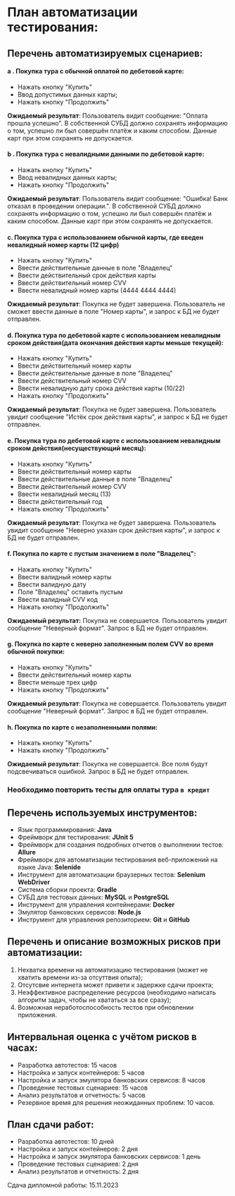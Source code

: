 # План автоматизации тестирования:

## Перечень автоматизируемых сценариев:

#### a . Покупка тура с обычной оплатой по дебетовой карте:
- Нажать кнопку "Купить"
- Ввод допустимых данных карты;
- Нажать кнопку "Продолжить"

**Ожидаемый результат**: Пользователь видит сообщение: "Оплата прошла успешно". В собственной СУБД должно сохранять информацию о том, успешно ли был совершён платёж и каким способом. Данные карт при этом сохранять не допускается.

#### b . Покупка тура с невалидными данными по дебетовой карте:
- Нажать кнопку "Купить"
- Ввод невалидных данных карты;
- Нажать кнопку "Продолжить"

**Ожидаемый результат**: Пользователь видит сообщение: "Ошибка! Банк отказал в проведении операции.". В собственной СУБД должно сохранять информацию о том, успешно ли был совершён платёж и каким способом. Данные карт при этом сохранять не допускается.


#### с. Покупка тура  с использованием обычной карты, где введен невалидный номер карты (12 цифр)
- Нажать кнопку "Купить"
- Ввести действительные данные в поле "Владелец"
- Ввести действительный срок действия карты
- Ввести действительный номер CVV
- Ввести невалидный номер карты (4444 4444 4444)

**Ожидаемый результат**: Покупка не будет завершена. Пользователь не сможет ввести данные в поле "Номер карты", и запрос к БД не будет отправлен.

#### d. Покупка тура по дебетовой карте  с использованием невалидным сроком действия(дата окончания действия карты меньше текущей):
- Нажать кнопку "Купить"
- Ввести действительный номер карты
- Ввести действительные данные в поле "Владелец"
- Ввести действительный номер CVV
- Ввести невалидную дату срока действия карты (10/22)
- Нажать кнопку "Продолжить"

**Ожидаемый результат**: Покупка не будет завершена. Пользователь увидит сообщение "Истёк срок действия карты", и запрос к БД не будет отправлен.

#### e. Покупка тура по дебетовой карте  с использованием невалидным сроком действия(несуществующий месяц):
- Нажать кнопку "Купить"
- Ввести действительный номер карты
- Ввести действительные данные в поле "Владелец"
- Ввести действительный номер CVV
- Ввести невалидный месяц (13)
- Ввести действительный год
- Нажать кнопку "Продолжить"

**Ожидаемый результат**: Покупка не будет завершена. Пользователь увидит сообщение "Неверно указан срок действия карты", и запрос к БД не будет отправлен.

#### f. Покупка по карте с пустым значением в поле "Владелец":
- Нажать кнопку "Купить"
- Ввести валидный номер карты
- Ввести валидную дату
- Поле "Владелец" оставить пустым
- Ввести валидный СVV код
- Нажать кнопку "Продолжить"

**Ожидаемый результат:** Покупка не совершается. Пользователь увидит сообщение "Неверный формат". Запрос в БД не будет отправлен.

#### g. Покупка по карте с неверно заполненным полем CVV во время обычной покупки:
- Нажать кнопку "Купить"
- Ввести действительный номер карты
- Ввести меньше трех цифр
- Нажать кнопку "Продолжить"

**Ожидаемый результат**: Покупка не совершается. Пользователь увидит сообщение "Неверный формат". Запрос в БД не будет отправлен.

#### h. Покупка по карте с незаполненными полями:
- Нажать кнопку "Купить"
- Нажать кнопку "Продолжить"

**Ожидаемый результат**: Покупка не совершается. Все поля будут подсвечиваться ошибкой. Запрос в БД не будет отправлен.


### **Необходимо повторить тесты для оплаты тура** `в кредит`



## Перечень используемых инструментов:

- Язык программирования: **Java**
- Фреймворк для тестирования: **JUnit 5**
- Фреймворк для создания подробных отчетов о выполнении тестов: **Allure**
- Фреймворк для автоматизации тестирования веб-приложений на языке Java: **Selenide**
- Инструмент для автоматизации браузерных тестов: **Selenium WebDriver**
- Система сборки проекта: **Gradle**
- СУБД для тестовых данных: **MySQL** и **PostgreSQL**
- Инструмент для управления контейнерами: **Docker**
- Эмулятор банковских сервисов: **Node.js**
- Инструмент для управления репозиторием: **Git** и **GitHub**


## Перечень и описание возможных рисков при автоматизации:

1. Нехватка времени на автоматизацию тестирования (может не хватить времени из-за отсуттвия опыта);
2. Отсутсвие интернета может привети к задержке сдачи проекта;
3. Неэффективное распределение ресурсов (необходимо написать алгоритм задач, чтобы не хвататься за все сразу);
4. Возможная неработоспособность тестов при обновлении приложения.


## Интервальная оценка с учётом рисков в часах:

- Разработка автотестов: 15 часов
- Настройка и запуск контейнеров: 5 часов
- Настройка и запуск эмулятора банковских сервисов: 8 часов
- Проведение тестовых сценариев: 15 часов
- Анализ результатов и отчетность: 5 часов
- Резервное время для решения неожиданных проблем: 10 часов.

## План сдачи работ:

- Разработка автотестов: 10 дней
- Настройка и запуск контейнеров: 2 дня
- Настройка и запуск эмулятора банковских сервисов: 1 день
- Проведение тестовых сценариев: 2 дня
- Анализ результатов и отчетность: 2 дня

Сдача дипломной работы: 15.11.2023